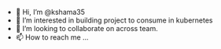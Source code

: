 - 👋 Hi, I’m @kshama35
- 👀 I’m interested in building project to consume in kubernetes
- 💞️ I’m looking to collaborate on across team.
- 📫 How to reach me ...

<!---
kshama35/kshama35 is a ✨ special ✨ repository because its `README.md` (this file) appears on your GitHub profile.
You can click the Preview link to take a look at your changes.
--->
